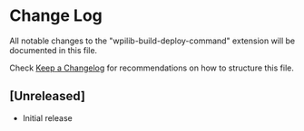 # Change Log

All notable changes to the "wpilib-build-deploy-command" extension will be documented in this file.

Check [Keep a Changelog](http://keepachangelog.com/) for recommendations on how to structure this file.

## [Unreleased]

- Initial release